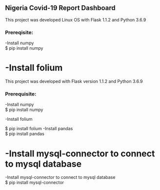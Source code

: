 <h2>Nigeria Covid-19 Report Dashboard</h2>

<p>This project was developed Linux OS with Flask 1.1.2 and Python 3.6.9</p>

<h3>Prereqisite:</h3>
-Install numpy</br>
$ pip install numpy

-Install folium</br>
=======
<p>This project was developed with Flask version 1.1.2 and Python 3.6.9</p>

<h3>Prerequisite:</h3>
-Install numpy</br>
$ pip install numpy

-Install folium </br>

$ pip install folium
-Install pandas</br>
$ pip install pandas


-Install mysql-connector to connect to mysql database</br>
=======
-Install mysql-connector to connect to mysql database </br>
$ pip install mysql-connector
